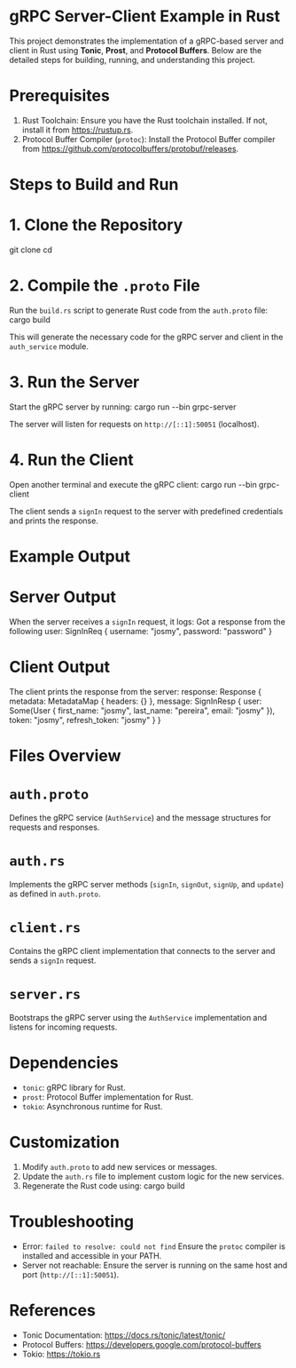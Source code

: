 # gRPC Server-Client Example in Rust

This project demonstrates the implementation of a gRPC-based server and client in Rust using **Tonic**, **Prost**, and **Protocol Buffers**. Below are the detailed steps for building, running, and understanding this project.

# Prerequisites

1. Rust Toolchain: Ensure you have the Rust toolchain installed. If not, install it from https://rustup.rs.
2. Protocol Buffer Compiler (`protoc`): Install the Protocol Buffer compiler from https://github.com/protocolbuffers/protobuf/releases.

# Steps to Build and Run

# 1. Clone the Repository

git clone <repository-url>
cd <repository-folder>

# 2. Compile the `.proto` File

Run the `build.rs` script to generate Rust code from the `auth.proto` file:
cargo build

This will generate the necessary code for the gRPC server and client in the `auth_service` module.

# 3. Run the Server

Start the gRPC server by running:
cargo run --bin grpc-server

The server will listen for requests on `http://[::1]:50051` (localhost).

# 4. Run the Client

Open another terminal and execute the gRPC client:
cargo run --bin grpc-client

The client sends a `signIn` request to the server with predefined credentials and prints the response.

# Example Output

# Server Output
When the server receives a `signIn` request, it logs:
Got a response from the following user: SignInReq { username: "josmy", password: "password" }

# Client Output
The client prints the response from the server:
response: Response { metadata: MetadataMap { headers: {} }, message: SignInResp { user: Some(User { first_name: "josmy", last_name: "pereira", email: "josmy" }), token: "josmy", refresh_token: "josmy" } }

# Files Overview

# `auth.proto`
Defines the gRPC service (`AuthService`) and the message structures for requests and responses.

# `auth.rs`
Implements the gRPC server methods (`signIn`, `signOut`, `signUp`, and `update`) as defined in `auth.proto`.

# `client.rs`
Contains the gRPC client implementation that connects to the server and sends a `signIn` request.

# `server.rs`
Bootstraps the gRPC server using the `AuthService` implementation and listens for incoming requests.

# Dependencies

- `tonic`: gRPC library for Rust.
- `prost`: Protocol Buffer implementation for Rust.
- `tokio`: Asynchronous runtime for Rust.

# Customization

1. Modify `auth.proto` to add new services or messages.
2. Update the `auth.rs` file to implement custom logic for the new services.
3. Regenerate the Rust code using:
   cargo build

# Troubleshooting

- Error: `failed to resolve: could not find`
  Ensure the `protoc` compiler is installed and accessible in your PATH.
- Server not reachable:
  Ensure the server is running on the same host and port (`http://[::1]:50051`).

# References

- Tonic Documentation: https://docs.rs/tonic/latest/tonic/
- Protocol Buffers: https://developers.google.com/protocol-buffers
- Tokio: https://tokio.rs